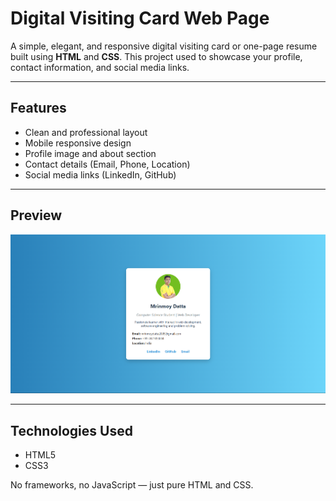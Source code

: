 # Digital Visiting Card Web Page

A simple, elegant, and responsive digital visiting card or one-page resume built using **HTML** and **CSS**. This project used to showcase your profile, contact information, and social media links.

---

## Features

- Clean and professional layout
- Mobile responsive design
- Profile image and about section
- Contact details (Email, Phone, Location)
- Social media links (LinkedIn, GitHub)

---

## Preview

![Preview of Digital Visiting Card](preview.png)  

---

## Technologies Used

- HTML5
- CSS3

No frameworks, no JavaScript — just pure HTML and CSS.



